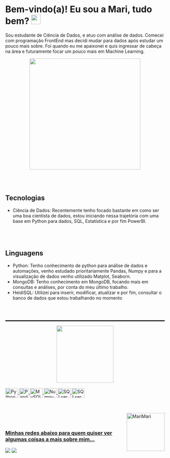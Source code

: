 <h1>
  Bem-vindo(a)! Eu sou a Mari, tudo bem?
  <img src="https://emojis.slackmojis.com/emojis/images/1643514738/7421/typingcat.gif?1643514738" width="30"/>
</h1>

Sou estudante de Ciência de Dados, e atuo com análise de dados. Comecei com programação FrontEnd mas decidi mudar para dados após estudar um pouco mais sobre. Foi quando eu me apaixonei e quis ingressar de cabeça na área e futuramente focar um pouco mais em Machine Learning.

<div align="center">
  <img height="350" src="https://64.media.tumblr.com/633c193485d751929ce27dfce436896b/23bc468b2e6033be-67/s400x600/fd99df9a0633cbc2c2b9d5c684b8ef5f25052102.gif" />
</div>


<br></br>
## <strong>Tecnologias</strong>
- Ciência de Dados: Recentemente tenho focado bastante em como ser uma boa cientista de dados, estou iniciando nessa trajetória com uma base em Python para dados, SQL, Estatística e por fim PowerBI.
<br></br>
<br></br>
## <strong>Linguagens</strong>
- Python: Tenho conhecimento de python para análise de dados e automações, venho estudado prioritariamente Pandas, Numpy e para a visualização de dados venho utilizado Matplot, Seaborn.
- MongoDB: Tenho conhecimento em MongoDB, focando mais em consultas e análises, por conta do meu último trabalho.
- HeidiSQL: Utilizei para inserir, modificar, atualizar e por fim, consultar o banco de dados que estou trabalhando no momento 

<br></br>
<hr style="border: 1px solid black;">


 <div align='center'>
   <a href="https://github.com/MariMari-Pacini">
  
   <img height="180em" src="https://github-readme-stats.vercel.app/api/top-langs/?username=MariMari-Pacini&layout=compact&langs_count=6&theme=radical"/>

</div>
<div style="display: inline_block"><br>
  <img align="center" alt="Python" height="30" width="40" src="https://cdn.jsdelivr.net/gh/devicons/devicon/icons/python/python-original.svg">
  <img align="center" alt="Pandas" height="30" width"40" src="https://cdn.jsdelivr.net/gh/devicons/devicon/icons/pandas/pandas-original.svg">
  <img align="center" alt="MySQL" height="30" width="40" src="https://cdn.jsdelivr.net/gh/devicons/devicon/icons/mysql/mysql-original.svg">
  <img align="center" alt="Numpy" height="30" width="40" src="https://cdn.jsdelivr.net/gh/devicons/devicon/icons/numpy/numpy-original.svg">
  <img align="center" alt="SQLserver" height="30" width="40" src="https://cdn.jsdelivr.net/gh/devicons/devicon/icons/microsoftsqlserver/microsoftsqlserver-plain.svg"/>
  <img align="center" alt="SQLserver" height="30" width="40" src="https://cdn.jsdelivr.net/gh/devicons/devicon/icons/postgresql/postgresql-original.svg"/>
          
          
  
 <br></br>
  <img align="right" alt="MariMari" height="120" width="120" src="https://cdn.discordapp.com/attachments/1061713662487834724/1082791257853677698/asasasas.gif">
</div>
 
 <br>
 
  ### Minhas redes abaixo para quem quiser ver algumas coisas a mais sobre mim...
 
<div> 

  <a href="https://www.linkedin.com/in/marianapacini-dataanalyst" target="_blank"><img src="https://img.shields.io/badge/-LinkedIn-%230077B5?style=for-the-badge&logo=linkedin&logoColor=white" target="_blank"></a> 
  <a href = "marimari.pacini@gmail.com"><img src="https://img.shields.io/badge/-Gmail-%23333?style=for-the-badge&logo=gmail&logoColor=white" target="_blank"></a>
 
 

</div>
